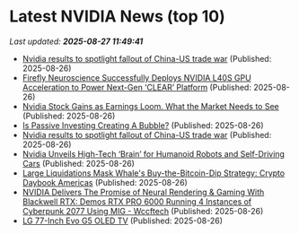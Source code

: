 # Latest NVIDIA News (top 10)
_Last updated: **2025-08-27 11:49:41**_

- [Nvidia results to spotlight fallout of China-US trade war](https://www.channelnewsasia.com/business/us-china-trade-war-nvidia-earnings-results-5314846) (Published: 2025-08-26)
- [Firefly Neuroscience Successfully Deploys NVIDIA L40S GPU Acceleration to Power Next-Gen ‘CLEAR’ Platform](https://www.globenewswire.com/news-release/2025/08/26/3139173/0/en/Firefly-Neuroscience-Successfully-Deploys-NVIDIA-L40S-GPU-Acceleration-to-Power-Next-Gen-CLEAR-Platform.html) (Published: 2025-08-26)
- [Nvidia Stock Gains as Earnings Loom. What the Market Needs to See](https://biztoc.com/x/7b0106c0c52003ea) (Published: 2025-08-26)
- [Is Passive Investing Creating A Bubble?](https://www.forbes.com/sites/wesmoss/2025/08/26/is-passive-investing-creating-a-bubble/) (Published: 2025-08-26)
- [Nvidia results to spotlight fallout of China-US trade war](https://www.rte.ie/news/business/2025/0826/1530235-nvidia-quarterly-results-forecast/) (Published: 2025-08-26)
- [Nvidia Unveils High-Tech ‘Brain’ for Humanoid Robots and Self-Driving Cars](https://biztoc.com/x/57866b71b38ec4bd) (Published: 2025-08-26)
- [Large Liquidations Mask Whale's Buy-the-Bitcoin-Dip Strategy: Crypto Daybook Americas](https://www.coindesk.com/daybook-us/2025/08/26/large-liquidations-mask-whale-s-buy-the-bitcoin-dip-strategy-crypto-daybook-americas) (Published: 2025-08-26)
- [NVIDIA Delivers The Promise of Neural Rendering & Gaming With Blackwell RTX: Demos RTX PRO 6000 Running 4 Instances of Cyberpunk 2077 Using MIG - Wccftech](https://slashdot.org/firehose.pl?op=view&amp;id=178875880) (Published: 2025-08-26)
- [LG 77-Inch Evo G5 OLED TV](https://me.pcmag.com/en/tvs/29270/lg-77-inch-evo-g5-oled-tv) (Published: 2025-08-26)
